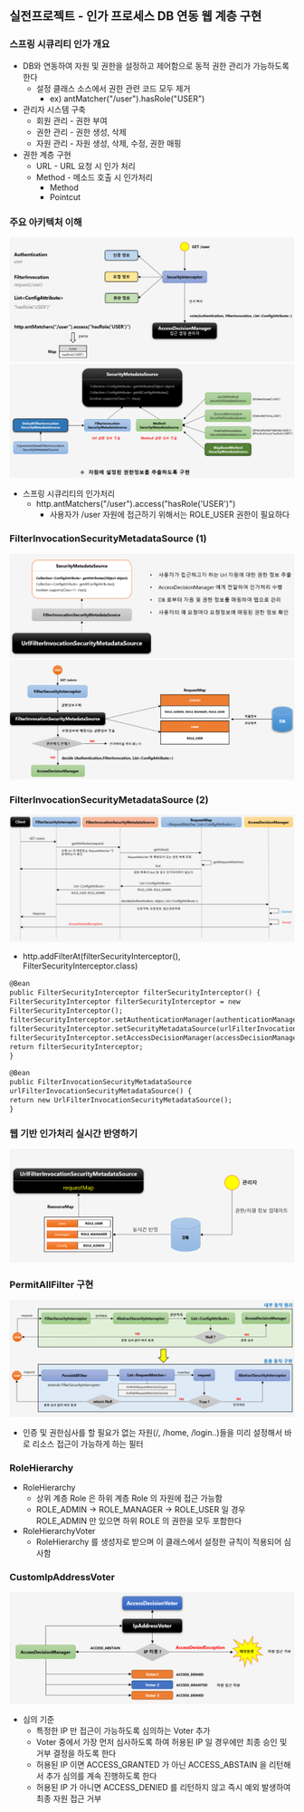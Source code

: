 ## 실전프로젝트 - 인가 프로세스 DB 연동 웹 계층 구현

### 스프링 시큐리티 인가 개요

- DB와 연동하여 자원 및 권한을 설정하고 제어함으로 동적 권한 관리가 가능하도록 한다
    - 설정 클래스 소스에서 권한 관련 코드 모두 제거
        - ex) antMatcher("/user").hasRole("USER")
- 관리자 시스템 구축
    - 회원 관리 - 권한 부여
    - 권한 관리 - 권한 생성, 삭제
    - 자원 관리 - 자원 생성, 삭제, 수정, 권한 매핑
- 권한 계층 구현
    - URL - URL 요청 시 인가 처리
    - Method - 메소드 호출 시 인가처리
        - Method
        - Pointcut

### 주요 아키텍처 이해

![authorization](../static/images/authorization.png)
![authorization_architecture](../static/images/authorization_architecture.png)

- 스프링 시큐리티의 인가처리
    - http.antMatchers("/user").access("hasRole('USER')")
        - 사용자가 /user 자원에 접근하기 위해서는 ROLE_USER 권한이 필요하다

### FilterInvocationSecurityMetadataSource (1)

![filter_invocation_security_metadata_source_1](../static/images/filter_invocation_security_metadata_source_1.png)
![filter_invocation_security_metadata_source_2](../static/images/filter_invocation_security_metadata_source_2.png)

### FilterInvocationSecurityMetadataSource (2)

![filter_invocation_security_metadata_source_3](../static/images/filter_invocation_security_metadata_source_3.png)

- http.addFilterAt(filterSecurityInterceptor(), FilterSecurityInterceptor.class)

```
@Bean
public FilterSecurityInterceptor filterSecurityInterceptor() {
FilterSecurityInterceptor filterSecurityInterceptor = new FilterSecurityInterceptor();
filterSecurityInterceptor.setAuthenticationManager(authenticationManager);
filterSecurityInterceptor.setSecurityMetadataSource(urlFilterInvocationSecurityMetadataSource());
filterSecurityInterceptor.setAccessDecisionManager(accessDecisionManager);
return filterSecurityInterceptor;
}
```

```
@Bean
public FilterInvocationSecurityMetadataSource urlFilterInvocationSecurityMetadataSource() {
return new UrlFilterInvocationSecurityMetadataSource();
}
```

### 웹 기반 인가처리 실시간 반영하기
![url_filter_invocation_security_metadata_source](../static/images/url_filter_invocation_security_metadata_source.png)

### PermitAllFilter 구현
![permit_all_filter](../static/images/permit_all_filter.png)
- 인증 및 권한심사를 할 필요가 없는 자원(/, /home, /login..)들을 미리 설정해서 바로 리소스 접근이 가능하게 하는 필터


### RoleHierarchy

- RoleHierarchy
  - 상위 계층 Role 은 하위 계층 Role 의 자원에 접근 가능함
  - ROLE_ADMIN -> ROLE_MANAGER -> ROLE_USER 일 경우 ROLE_ADMIN 만 있으면 하위 ROLE 의 권한을 모두 포함한다
- RoleHierarchyVoter
  - RoleHierarchy 를 생성자로 받으며 이 클래스에서 설정한 규칙이 적용되어 심사함

### CustomIpAddressVoter
![custom_ip_address_voter](../static/images/custom_ip_address_voter.png)
- 심의 기준
  - 특정한 IP 만 접근이 가능하도록 심의하는 Voter 추가
  - Voter 중에서 가장 먼저 심사하도록 하여 허용된 IP 일 경우에만 최종 승인 및 거부 결정을 하도록 한다
  - 허용된 IP 이면 ACCESS_GRANTED 가 아닌 ACCESS_ABSTAIN 을 리턴해서 추가 심의를 계속 진행하도록 한다
  - 허용된 IP 가 아니면 ACCESS_DENIED 를 리턴하지 않고 즉시 예외 발생하여 최종 자원 접근 거부


